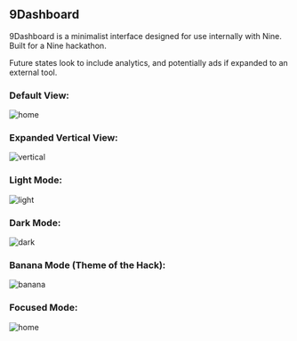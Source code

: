 ## 9Dashboard

9Dashboard is a minimalist interface designed for use internally with Nine. Built for a Nine hackathon.

Future states look to include analytics, and potentially ads if expanded to an external tool.

### Default View:
![home](https://i.imgur.com/96uPODX.png)

### Expanded Vertical View:
![vertical](https://i.imgur.com/u6GdSUv.png)

### Light Mode:
![light](https://i.imgur.com/XrTsZ7l.png)

### Dark Mode:
![dark](https://i.imgur.com/zUIXdMT.png)

### Banana Mode (Theme of the Hack):
![banana](https://i.imgur.com/4i39PEg.png)

### Focused Mode:
![home](https://i.imgur.com/xKF66az.png)
